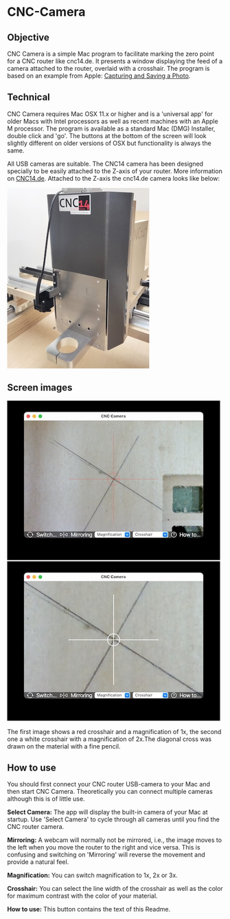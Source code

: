 # CNC-Camera
## Objective
CNC Camera is a simple Mac program to facilitate marking the zero point for a CNC router like cnc14.de. It presents a window displaying the feed of a camera attached to the router, overlaid with a crosshair. The program is based on an example from Apple: [Capturing and Saving a Photo](https://developer.apple.com/tutorials/sample-apps/capturingphotos-captureandsave).
## Technical
CNC Camera requires Mac OSX 11.x or higher and is a 'universal app' for older Macs with Intel processors as well as recent machines with an Apple M processor. The program is available as a standard Mac (DMG) Installer, double click and 'go'. The buttons at the bottom of the screen will look slightly different on older versions of OSX but functionality is always the same.

All USB cameras are suitable. The CNC14 camera has been designed specially to be easily attached to the Z-axis of your router. More information on [CNC14.de](https://www.cnc14.de/schaufenster/kamera-zum-ausrichten). Attached to the Z-axis the cnc14.de camera looks like below:

![Cnc14 Camera](images/cnc14%20camera.jpg)

## Screen images
![Red Crosshair](images/red_crosshair.jpg) ![White Crosshair](images/white_crosshair.jpg)

The first image shows a red crosshair and a magnification of 1x, the second one a white crosshair with a magnification of 2x.The diagonal cross was drawn on the material with a fine pencil.
## How to use
You should first connect your CNC router USB-camera to your Mac and then start CNC Camera. Theoretically you can connect multiple cameras although this is of little use.

**Select Camera:** The app will display the built-in camera of your Mac at startup. Use 'Select Camera' to cycle through all cameras until you find the CNC router camera.

**Mirroring:** A webcam will normally not be mirrored, i.e., the image moves to the left when you move the router to the right and vice versa. This is confusing and switching on 'Mirroring' will reverse the movement and provide a natural feel.

**Magnification:** You can switch magnification to 1x, 2x or 3x.

**Crosshair:** You can select the line width of the crosshair as well as the color for maximum contrast with the color of your material.

**How to use:** This button contains the text of this Readme.
